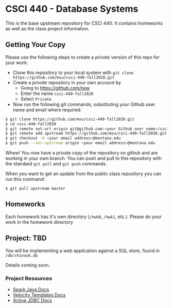 # CSCI 440 - Database Systems

This is the base upstream repository for CSCI 440.  It contains homeworks as well as the class project 
information.

## Getting Your Copy

Please use the following steps to create a *private* version of this repo for your work:

- Clone this repository to your local system with `git clone https://github.com/msu/csci-440-fall2020.git`
- Create a *private* repository in your own account by
    - Going to <https://github.com/new>
    - Enter the name `csci-440-fall2020`
    - Select `Private`
- Now run the following git commands, substituting your Github user name and email where required:
```bash
$ git clone https://github.com/msu/csci-440-fall2020.git
$ cd csci-440-fall2020
$ git remote set-url origin git@github.com:<your Github user name>/csci-440-fall2020.git
$ git remote add upstream https://github.com/msu/csci-440-fall2020.git
$ git checkout -b <your email address>@montana.edu
$ git push --set-upstream origin <your email address>@montana.edu
```
Whew!  You now have a private copy of the repository on github and are working in your own branch.  You can push and pull to this repository with the standard `git pull` and `git push` commands.

When you want to get an update from the public class repository you can run this command:
```
$ git pull upstream master
```

## Homeworks

Each homework has it's own directory (`/hwk0`, `/hwk1`, etc.).  Please do your work in the homework directory

## Project: TBD

You will be implementing a web application against a SQL store, found in `/db/chinook.db`

Details coming soon.

### Project Resources

* [Spark Java Docs](http://sparkjava.com/documentation)
* [Velocity Templates Docs](https://velocity.apache.org/engine/2.2/user-guide.html#loops)
* [Active JDBC Docs](https://javalite.io/activejdbc)
